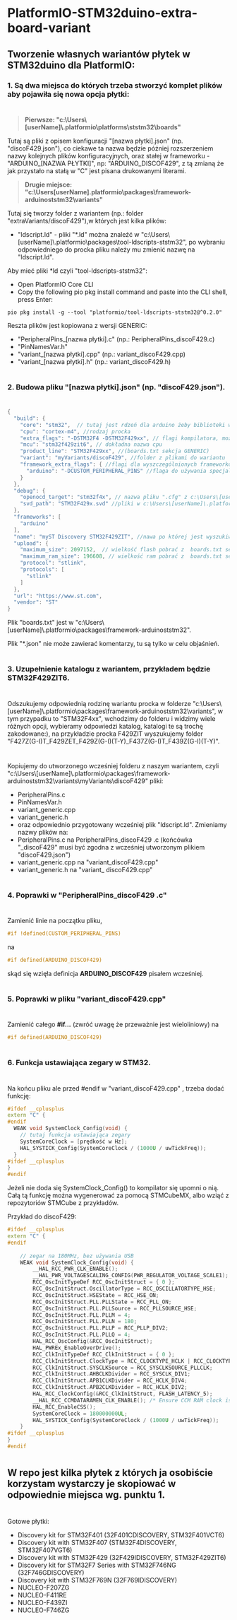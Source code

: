 # PlatformIO-STM32duino-extra-board-variant
## Tworzenie własnych wariantów płytek w STM32duino dla PlatformIO:

### 1. Są dwa miejsca do których trzeba stworzyć komplet plików aby pojawiła się nowa opcja płytki:
#
>**Pierwsze: "c:\Users\\[userName]\\.platformio\platforms\ststm32\boards\"**

Tutaj są pliki z opisem konfiguracji "[nazwa płytki].json" (np. "discoF429.json"), 
co ciekawe ta nazwa będzie później rozszerzeniem nazwy kolejnych plików konfiguracyjnych, oraz stałej w frameworku -  "ARDUINO_[NAZWA PŁYTKI]", np: "ARDUINO_DISCOF429", z tą zmianą że jak przystało na stałą w "C" jest pisana drukowanymi literami.

>**Drugie miejsce: "c:\Users\[userName]\.platformio\packages\framework-arduinoststm32\variants\"**

Tutaj się tworzy folder z wariantem (np.: folder "extraVariants/discoF429"),w których jest kilka plików:
* "ldscript.ld" - pliki "*.ld" można znaleźć w "c:\Users\\[userName]\\.platformio\packages\tool-ldscripts-ststm32\", po wybraniu odpowiedniego do procka pliku należy mu zmienić nazwę na "ldscript.ld".

Aby mieć pliki *ld czyli "tool-ldscripts-ststm32": 

* Open PlatformIO Core CLI
* Copy the following pio pkg install command and paste into the CLI shell, press Enter:
```
pio pkg install -g --tool "platformio/tool-ldscripts-ststm32@^0.2.0"
```
Reszta plików jest kopiowana z wersji GENERIC:
* "PeripheralPins_[nazwa płytki].c" (np.: PeripheralPins_discoF429.c)
* "PinNamesVar.h"
* "variant_[nazwa płytki].cpp" (np.: variant_discoF429.cpp)
* "variant_[nazwa płytki].h" (np.: variant_discoF429.h)

#

### 2. Budowa pliku "[nazwa płytki].json" (np. "discoF429.json").
#

```java
{
  "build": {
    "core": "stm32",  // tutaj jest rdzeń dla arduino żeby biblioteki wiedziały 
    "cpu": "cortex-m4", //rodzaj procka
    "extra_flags": "-DSTM32F4 -DSTM32F429xx", // flagi kompilatora, można podejrzeć w innych plikach json, 
    "mcu": "stm32f429zit6", // dokładna nazwa cpu 
    "product_line": "STM32F429xx", //(boards.txt sekcja GENERIC)
    "variant": "myVariants/discoF429", //folder z plikami do wariantu  
    "framework_extra_flags": { //flagi dla wyszczególnionych frameworków
      "arduino": "-DCUSTOM_PERIPHERAL_PINS" //flaga do używania specjalnych nazw wariantów w katalogu wariantów
    }
  },
  "debug": {
    "openocd_target": "stm32f4x", // nazwa pliku ".cfg" z c:\Users\[userName]\.platformio\packages\tool-openocd\scripts\target\
    "svd_path": "STM32F429x.svd" //pliki w c:\Users\[userName]\.platformio\platforms\ststm32\misc\svd\
  },
  "frameworks": [
    "arduino"
  ],
  "name": "myST Discovery STM32F429ZIT", //nawa po której jest wyszukiwana płytka przy tworzeniu projektu
  "upload": {
    "maximum_size": 2097152,  // wielkość flash pobrać z  boards.txt sekcja GENERIC
    "maximum_ram_size": 196608, // wielkość ram pobrać z  boards.txt sekcja GENERIC, moża być niezgodna z opisem w DS cpu
    "protocol": "stlink", 
    "protocols": [
      "stlink"
    ]
  },
  "url": "https://www.st.com", 
  "vendor": "ST"
}
```

Plik "boards.txt" jest w "c:\Users\\[userName]\\.platformio\packages\framework-arduinoststm32\". 

Plik "*.json" nie może zawierać komentarzy, tu są tylko w celu objaśnień.
#
### 3. Uzupełnienie katalogu z wariantem, przykładem będzie STM32F429ZIT6.

#
Odszukujemy odpowiednią rodzinę wariantu procka w folderze 
"c:\Users\\[userName]\\.platformio\packages\framework-arduinoststm32\variants\", w tym przypadku to "STM32F4xx", wchodzimy do folderu i widzimy wiele różnych opcji, wybieramy odpowiedzi katalog, katalogi te są trochę zakodowane:), na przykładzie procka F429ZIT wyszukujemy folder "F427Z(G-I)T_F429ZET_F429Z(G-I)(T-Y)_F437Z(G-I)T_F439Z(G-I)(T-Y)".
#

Kopiujemy do utworzonego wcześniej folderu z naszym wariantem, czyli "c:\Users\\[userName]\\.platformio\packages\framework-arduinoststm32\variants\myVariants\discoF429\" pliki:
- PeripheralPins.c
- PinNamesVar.h
- variant_generic.cpp
- variant_generic.h
- oraz odpowiednio przygotowany wcześniej plik "ldscript.ld".
Zmieniamy nazwy plików na:
- PeripheralPins.c na  PeripheralPins_discoF429 .c (końcówka "_discoF429" musi być zgodna z wcześniej utworzonym plikiem "discoF429.json")
- variant_generic.cpp na "variant_discoF429.cpp"
- variant_generic.h na "variant_ discoF429.cpp"
# 

### 4. Poprawki w  "PeripheralPins_discoF429 .c"

#
Zamienić  linie na początku pliku,
```c
#if !defined(CUSTOM_PERIPHERAL_PINS)
```
 na
```c
#if defined(ARDUINO_DISCOF429)
```
skąd się wzięła definicja  **ARDUINO_DISCOF429** pisałem wcześniej.

#
 ### 5. Poprawki w pliku "variant_discoF429.cpp"

 #
 Zamienić całego **#if...** (zwróć uwagę że przeważnie jest wieloliniowy) na 
```c
#if defined(ARDUINO_DISCOF429)
```

#

### 6. Funkcja ustawiająca zegary w STM32.

#
Na końcu pliku ale przed #endif w "variant_discoF429.cpp" , trzeba dodać funkcję:

```c++
#ifdef __cplusplus
extern "C" {
#endif
  WEAK void SystemClock_Config(void) {
	// tutaj funkcja ustawiająca zegary 
    SystemCoreClock = [prędkość w Hz];
    HAL_SYSTICK_Config(SystemCoreClock / (1000U / uwTickFreq));
  }
#ifdef __cplusplus
}
#endif
```
Jeżeli nie doda się SystemClock_Config() to kompilator się upomni o nią.
Całą tą funkcję można wygenerować za pomocą STMCubeMX, albo wziąć z repozytoriów STMCube z przykładów.

Przykład do discoF429:

```c++
#ifdef __cplusplus
extern "C" {
#endif
 
    // zegar na 180MHz, bez używania USB
    WEAK void SystemClock_Config(void) {
        __HAL_RCC_PWR_CLK_ENABLE();
        __HAL_PWR_VOLTAGESCALING_CONFIG(PWR_REGULATOR_VOLTAGE_SCALE1);
        RCC_OscInitTypeDef RCC_OscInitStruct = { 0 };
        RCC_OscInitStruct.OscillatorType = RCC_OSCILLATORTYPE_HSE;
        RCC_OscInitStruct.HSEState = RCC_HSE_ON;
        RCC_OscInitStruct.PLL.PLLState = RCC_PLL_ON;
        RCC_OscInitStruct.PLL.PLLSource = RCC_PLLSOURCE_HSE;
        RCC_OscInitStruct.PLL.PLLM = 4;
        RCC_OscInitStruct.PLL.PLLN = 180;
        RCC_OscInitStruct.PLL.PLLP = RCC_PLLP_DIV2;
        RCC_OscInitStruct.PLL.PLLQ = 4;
        HAL_RCC_OscConfig(&RCC_OscInitStruct);
        HAL_PWREx_EnableOverDrive();
        RCC_ClkInitTypeDef RCC_ClkInitStruct = { 0 };
        RCC_ClkInitStruct.ClockType = RCC_CLOCKTYPE_HCLK | RCC_CLOCKTYPE_SYSCLK | RCC_CLOCKTYPE_PCLK1 | RCC_CLOCKTYPE_PCLK2;
        RCC_ClkInitStruct.SYSCLKSource = RCC_SYSCLKSOURCE_PLLCLK;
        RCC_ClkInitStruct.AHBCLKDivider = RCC_SYSCLK_DIV1;
        RCC_ClkInitStruct.APB1CLKDivider = RCC_HCLK_DIV4;
        RCC_ClkInitStruct.APB2CLKDivider = RCC_HCLK_DIV2;
        HAL_RCC_ClockConfig(&RCC_ClkInitStruct, FLASH_LATENCY_5);
        __HAL_RCC_CCMDATARAMEN_CLK_ENABLE(); /* Ensure CCM RAM clock is enabled */
        HAL_RCC_EnableCSS();
        SystemCoreClock = 180000000UL;
        HAL_SYSTICK_Config(SystemCoreClock / (1000U / uwTickFreq));
    }
#ifdef __cplusplus
}
#endif

```

#

## W repo jest kilka płytek z których ja osobiście korzystam wystarczy je skopiować w odpowiednie miejsca wg. punktu 1.
#

Gotowe płytki:

* Discovery kit for STM32F401 (32F401CDISCOVERY, STM32F401VCT6)
* Discovery kit with STM32F407 (STM32F4DISCOVERY, STM32F407VGT6)
* Discovery kit with STM32F429 (32F429IDISCOVERY, STM32F429ZIT6)
* Discovery kit for STM32F7 Series with STM32F746NG (32F746GDISCOVERY)
* Discovery kit with STM32F769N (32F769IDISCOVERY)
* NUCLEO-F207ZG
* NUCLEO-F411RE
* NUCLEO-F439ZI
* NUCLEO-F746ZG

